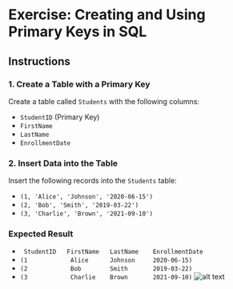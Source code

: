 # Exercise: Creating and Using Primary Keys in SQL

## Instructions

### 1. Create a Table with a Primary Key
Create a table called `Students` with the following columns:
- `StudentID` (Primary Key)
- `FirstName`
- `LastName`
- `EnrollmentDate`

### 2. Insert Data into the Table
Insert the following records into the `Students` table:

- `(1, 'Alice', 'Johnson', '2020-06-15')`
-  `(2, 'Bob', 'Smith', '2019-03-22')`
- `(3, 'Charlie', 'Brown', '2021-09-10')`

### Expected Result

- ` StudentID	FirstName	LastName	EnrollmentDate`
- `(1	         Alice	    Johnson 	2020-06-15)`
- `(2	         Bob	    Smith	    2019-03-22)`
- `(3	         Charlie 	Brown	    2021-09-10)`
![alt text](image.png)